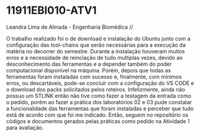 # 11911EBI010-ATV1
Leandra Lima de Almada - Engenharia Biomédica //


O trabalho realizado foi o de download e instalação do Ubuntu junto com a configuração das tool-chains que serão necessárias para a execução da matéria no decorrer do semestre. Durante a instalação houveram muitos erros e a necessidade de reinciação de tudo multiplas vezes, devido ao desconhecimento das ferramentas e a depender também do poder computacional disponível na máquina. Porém, depois que todas as ferramentas foram instaladas com sucesso e, finalmente, com mínimos erros, ou descartáveis, pode-se concluir com a configuração do VS CODE e o download dos packs solicitados pelos roteiros. Infelizmente, ainda não possuo um STLINK então não tive como fazer a testagem da entrada como o pedido, porém ao fazer a prática dos laboratórios 02 e 03 pude constatar a funcionalidade das ferramentas que foram instaladas e perceber que tudo está de acordo com que foi me indicado.
Então, seguem no repositório os códigos e documentos gerados pelas práticas como pedido na Atividade 1 para avaliação.
